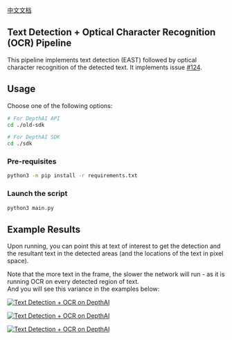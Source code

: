 [中文文档](README.zh-CN.md)

##  Text Detection + Optical Character Recognition (OCR) Pipeline

This pipeline implements text detection (EAST) followed by optical character recognition of the detected text.  It implements issue [#124](https://github.com/luxonis/depthai/issues/124).

## Usage

Choose one of the following options:
```bash
# For DepthAI API
cd ./old-sdk

# For DepthAI SDK
cd ./sdk
```

### Pre-requisites

```bash
python3 -m pip install -r requirements.txt
```

### Launch the script

```bash
python3 main.py
```

## Example Results

Upon running, you can point this at text of interest to get the detection and the resultant text in the detected areas (and the locations of the text in pixel space).  

Note that the more text in the frame, the slower the network will run - as it is running OCR on every detected region of text.  
And you will see this variance in the examples below:


[![Text Detection + OCR on DepthAI](https://user-images.githubusercontent.com/32992551/105749743-13febe00-5f01-11eb-8b5f-dca801f5d125.png)](https://www.youtube.com/watch?v=Bv-p76A3YMk "Gen2 OCR Pipeline")

[![Text Detection + OCR on DepthAI](https://user-images.githubusercontent.com/32992551/105749667-f6315900-5f00-11eb-92bd-a297590adedc.png)](https://www.youtube.com/watch?v=YWIZYeixQjc "Gen2 OCR Pipeline")

[![Text Detection + OCR on DepthAI](https://user-images.githubusercontent.com/32992551/105749638-eb76c400-5f00-11eb-8e9a-18e550b35ae4.png)](https://www.youtube.com/watch?v=Wclmk42Zvj4 "Gen2 OCR Pipeline")






